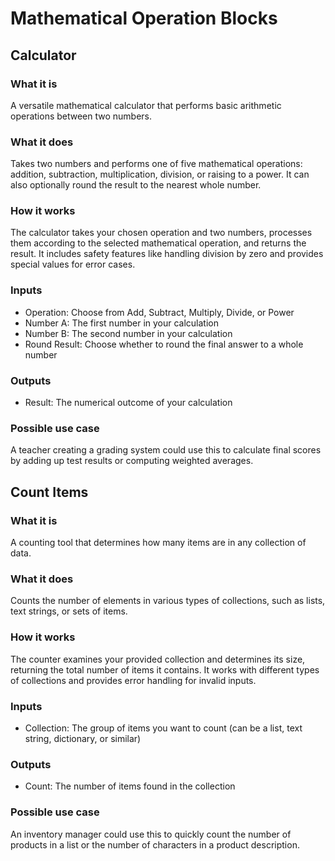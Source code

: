 
# Mathematical Operation Blocks

## Calculator

### What it is
A versatile mathematical calculator that performs basic arithmetic operations between two numbers.

### What it does
Takes two numbers and performs one of five mathematical operations: addition, subtraction, multiplication, division, or raising to a power. It can also optionally round the result to the nearest whole number.

### How it works
The calculator takes your chosen operation and two numbers, processes them according to the selected mathematical operation, and returns the result. It includes safety features like handling division by zero and provides special values for error cases.

### Inputs
- Operation: Choose from Add, Subtract, Multiply, Divide, or Power
- Number A: The first number in your calculation
- Number B: The second number in your calculation
- Round Result: Choose whether to round the final answer to a whole number

### Outputs
- Result: The numerical outcome of your calculation

### Possible use case
A teacher creating a grading system could use this to calculate final scores by adding up test results or computing weighted averages.

## Count Items

### What it is
A counting tool that determines how many items are in any collection of data.

### What it does
Counts the number of elements in various types of collections, such as lists, text strings, or sets of items.

### How it works
The counter examines your provided collection and determines its size, returning the total number of items it contains. It works with different types of collections and provides error handling for invalid inputs.

### Inputs
- Collection: The group of items you want to count (can be a list, text string, dictionary, or similar)

### Outputs
- Count: The number of items found in the collection

### Possible use case
An inventory manager could use this to quickly count the number of products in a list or the number of characters in a product description.
